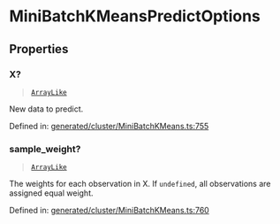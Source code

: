 # MiniBatchKMeansPredictOptions

## Properties

### X?

> [`ArrayLike`](../types/ArrayLike.md)

New data to predict.

Defined in:  [generated/cluster/MiniBatchKMeans.ts:755](https://github.com/transitive-bullshit/scikit-learn-ts/blob/122b3c0/packages/sklearn/src/generated/cluster/MiniBatchKMeans.ts#L755)

### sample\_weight?

> [`ArrayLike`](../types/ArrayLike.md)

The weights for each observation in X. If `undefined`, all observations are assigned equal weight.

Defined in:  [generated/cluster/MiniBatchKMeans.ts:760](https://github.com/transitive-bullshit/scikit-learn-ts/blob/122b3c0/packages/sklearn/src/generated/cluster/MiniBatchKMeans.ts#L760)
